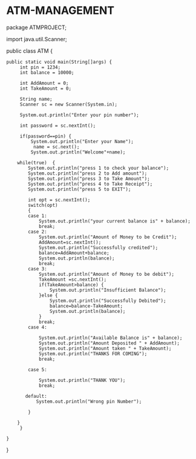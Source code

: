 # ATM-MANAGEMENT

package ATMPROJECT;

import java.util.Scanner;

public class ATM {
	
	public static void main(String[]args) {
		 int pin = 1234;
		 int balance = 10000;
		 
		 int AddAmount = 0;
		 int TakeAmount = 0;
		 
		 String name;
		 Scanner sc = new Scanner(System.in);
		 
		 System.out.println("Enter your pin number");
		 
		 int password = sc.nextInt();
		 
		 if(password==pin) {
			 System.out.println("Enter your Name");
			  name = sc.next();
			 System.out.println("Welcome"+name);
			  
		while(true)  {
			System.out.println("press 1 to check your balance");
			System.out.println("press 2 to Add amount");
			System.out.println("press 3 to Take Amount");
			System.out.println("press 4 to Take Receipt");
			System.out.println("press 5 to EXIT");
			
			int opt = sc.nextInt();
			switch(opt) 
			{
			case 1:
				System.out.println("your current balance is" + balance);
				break;
			case 2:
				System.out.println("Amount of Money to be Credit");
				AddAmount=sc.nextInt();
				System.out.println("Successfully credited");
				balance=AddAmount+balance;
				System.out.println(balance);
				break;
			case 3:
				System.out.println("Amount of Money to be debit");
				TakeAmount =sc.nextInt();
				if(TakeAmount>balance) {
					System.out.println("Insufficient Balance");
				}else {
					System.out.println("Successfully Debited");
					balance=balance-TakeAmount;
					System.out.println(balance);
				}
				break;
			case 4:
				
				System.out.println("Available Balance is" + balance);
				System.out.println("Amount Deposited " + AddAmount);
				System.out.println("Amount taken " + TakeAmount);
				System.out.println("THANKS FOR COMING");
				break;
				
			case 5:
				
				System.out.println("THANK YOU");
				break;
			
		   default:
			   System.out.println("Wrong pin Number");
				
			}
			
		}
		 }
		 
	}

}
